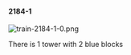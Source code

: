 #### 2184-1
![train-2184-1-0.png](https://github.com/lil-lab/nlvr/raw/master/nlvr/train/images/2/train-2184-1-0.png "train-2184-1-0.png")

There is 1 tower with 2 blue blocks